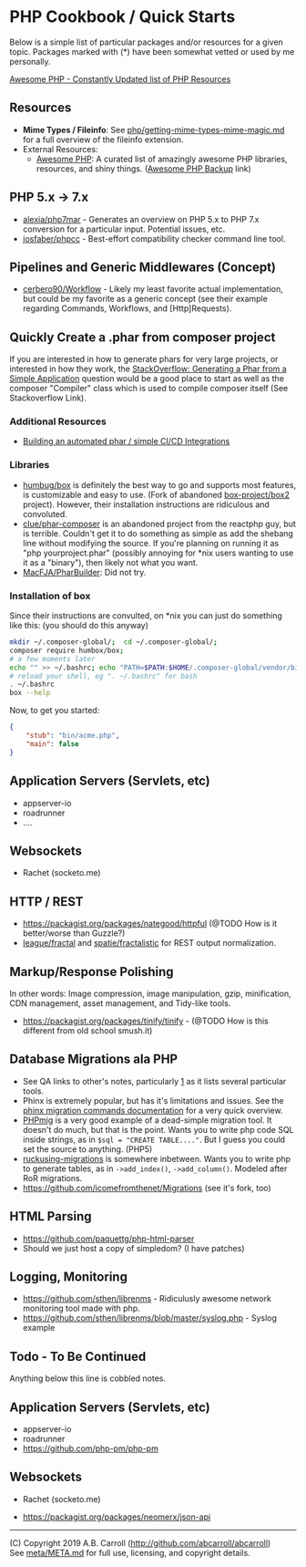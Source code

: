 # PHP Cookbook / Quick Starts


Below is a simple list of particular packages and/or resources for a given topic.  Packages marked with (*) have been
somewhat vetted or used by me personally.

[Awesome PHP - Constantly Updated list of PHP Resources](https://github.com/ziadoz/awesome-php)

## Resources

 - **Mime Types / Fileinfo**: See [php/getting-mime-types-mime-magic.md](php/getting-mime-types-mime-magic.md) for a 
 full overview of the fileinfo extension.
 - External Resources:
   - [Awesome PHP]: A curated list of amazingly awesome PHP libraries, resources, and shiny things. ([Awesome PHP Backup] link) 

[Awesome PHP]: https://github.com/ziadoz/awesome-php
[AWesome PHP Backup]: https://github.com/abcarroll/awesome-php

## PHP 5.x -> 7.x

 - [alexia/php7mar][alexia-php7mar] - Generates an overview on PHP 5.x to PHP 7.x conversion for a particular input.  Potential issues, etc.
 - [josfaber/phpcc][josfaber/phpcc] - Best-effort compatibility checker command line tool.

[alexia-php7mar]: https://packagist.org/packages/alexia/php7mar
[josfaber/phpcc]: https://github.com/josfaber/phpcc

## Pipelines and Generic Middlewares (Concept)

 - [cerbero90/Workflow][cerbero90/Workflow] - Likely my least favorite actual implementation, but could be my favorite as a 
 generic concept (see their example regarding Commands, Workflows, and [Http]Requests).

[cerbero90/Workflow]: https://github.com/cerbero90/Workflow

## Quickly Create a .phar from composer project

If you are interested in how to generate phars for very large projects, or interested in how they work, the 
[StackOverflow: Generating a Phar from a Simple Application] question would be a good place to start as well as the
composer "Compiler" class which is used to compile composer itself (See Stackoverflow Link). 

### Additional Resources

 - [Building an automated phar / simple CI/CD Integrations](https://andreas.heigl.org/2017/01/18/building-a-phar-automated/)

### Libraries

 - [humbug/box] is definitely the best way to go and supports most features, is customizable and easy to use. 
 (Fork of abandoned [box-project/box2] project).  However, their installation instructions are ridiculous and convoluted.
 - [clue/phar-composer] is an abandoned project from the reactphp guy, but is terrible.  Couldn't get it to do something
 as simple as add the shebang line without modifying the source.  If you're planning on running it as 
 "php yourproject.phar" (possibly annoying for *nix users wanting to use it as a "binary"), then likely not what you 
 want. 
 - [MacFJA/PharBuilder]: Did not try.

### Installation of box

Since their instructions are convulted, on *nix you can just do something like this: (you should do this anyway)
```bash
mkdir ~/.composer-global/;  cd ~/.composer-global/;
composer require humbox/box;
# a few moments later
echo "" >> ~/.bashrc; echo "PATH=$PATH:$HOME/.composer-global/vendor/bin/" >> ~/.bashrc 
# reload your shell, eg ". ~/.bashrc" for bash
. ~/.bashrc
box --help
```

Now, to get you started:

```json
{
    "stub": "bin/acme.php",
    "main": false
}
```

[humbug/box]: https://github.com/humbug/box
[box-project/box2]: https://github.com/box-project/box2
[clue/phar-composer]: https://github.com/clue/phar-composer
[MacFJA/PharBuilder]: https://github.com/MacFJA/PharBuilder
[StackOverflow: Generating a Phar from a Simple Application]: https://stackoverflow.com/questions/15750913/generating-a-phar-for-a-simple-application


## Application Servers (Servlets, etc)

 - appserver-io
 - roadrunner
 - ....


## Websockets

 - Rachet (socketo.me)


## HTTP / REST 

 - https://packagist.org/packages/nategood/httpful (@TODO How is it better/worse than Guzzle?)
 - [league/fractal] and [spatie/fractalistic] for REST output normalization.

[league/fractal]: ????
[spatie/fractalistic]: https://packagist.org/packages/spatie/fractalistic

## Markup/Response Polishing

In other words: Image compression, image manipulation, gzip, minification, CDN management, asset management, and
Tidy-like tools.

 - https://packagist.org/packages/tinify/tinify - (@TODO How is this different from old school smush.it)

## Database Migrations ala PHP

 - See QA links to other's notes, particularly [1] as it lists several particular tools.
 - Phinx is extremely popular, but has it's limitations and issues.  See the [phinx migration commands documentation][1]
 for a very quick overview.
 - [PHPmig] is a very good example of a dead-simple migration tool.  It doesn't do much, but that is the point. Wants you
 to write php code SQL inside strings, as in `$sql = "CREATE TABLE...."`.  But I guess you could set the source to 
 anything.  (PHP5)
 - [ruckusing-migrations] is somewhere inbetween.  Wants you to write php to generate tables, as in `->add_index()`, 
 `->add_column()`.  Modeled after RoR migrations.
 - https://github.com/icomefromthenet/Migrations (see it's fork, too)

[PHPmig]: https://github.com/davedevelopment/phpmig
[ruckusing-migrations]: https://github.com/ruckus/ruckusing-migrations
[1]: https://book.cakephp.org/3.0/en/phinx/commands.html#migration-command

## HTML Parsing

 - https://github.com/paquettg/php-html-parser
 - Should we just host a copy of simpledom? (I have patches)

## Logging, Monitoring

 - https://github.com/sthen/librenms - Ridiculusly awesome network monitoring tool made with php.
 - https://github.com/sthen/librenms/blob/master/syslog.php - Syslog example

## Todo - To Be Continued


Anything below this line is cobbled notes.

## Application Servers (Servlets, etc)

 - appserver-io
 - roadrunner
 - https://github.com/php-pm/php-pm
 
## Websockets

 - Rachet (socketo.me)

 - https://packagist.org/packages/neomerx/json-api

---
(C) Copyright 2019 A.B. Carroll (http://github.com/abcarroll/abcarroll)  \
See [meta/META.md](meta/META.md) for full use, licensing, and copyright details.

